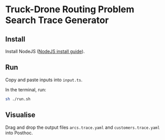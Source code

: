 # Truck-Drone Routing Problem Search Trace Generator

## Install

Install NodeJS ([NodeJS install guide](https://nodejs.org/en/download/package-manager)).

## Run

Copy and paste inputs into `input.ts`.

In the terminal, run:

```bash
sh ./run.sh
```

## Visualise

Drag and drop the output files `arcs.trace.yaml` and `customers.trace.yaml` into Posthoc.